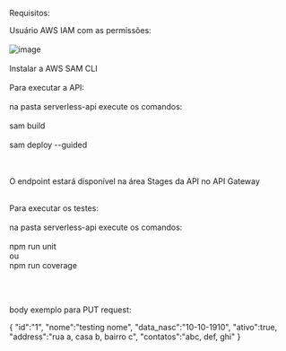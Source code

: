 Requisitos:

Usuário AWS IAM com as permissões:
<br>
<br>
![image](https://github.com/user-attachments/assets/7a296792-2b30-477e-98de-48d3b045c950)
<br>
<br>
Instalar a AWS SAM CLI
<br>
<br>
Para executar a API:
<br>
<br>
na pasta serverless-api execute os comandos:
<br>
<br>
sam build
<br>
<br>
sam deploy --guided

<br>
<br>
O endpoint estará disponível na área Stages da API no API Gateway
<br>
<br>

Para executar os testes:
<br>
<br>
na pasta serverless-api execute os comandos:
<br>
<br>
npm run unit
<br>
ou
<br>
npm run coverage

<br>
<br>

body exemplo para PUT request:

{
    "id":"1",
    "nome":"testing nome",
    "data_nasc":"10-10-1910",
    "ativo":true,
    "address":"rua a, casa b, bairro c",
    "contatos":"abc, def, ghi"
}
